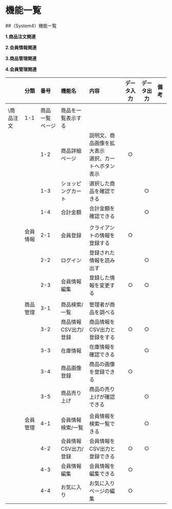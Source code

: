 # 機能一覧
##（System4）機能一覧

**1.商品注文関連**

**2.会員情報関連**

**3.商品管理関連**

**4.会員管理関連**

||分類|番号|機能名|内容|データ入力|データ出力|備考|
|:---|:---|:---|:---|:---|:---:|:----:|:---|
||||||||||
|\商品注文|1-1|商品一覧ページ|商品を一覧表示する||||
|||1-2|商品詳細ページ|説明文、商品画像を拡大表示<br>選択、カートへボタン表示|○|||
|||1-3|ショッピングカート|選択した商品を確認できる||○||
|||1-4|合計金額|合計金額を確認できる||○||
|||||||||
||会員情報|2-1|会員登録|クライアントの情報を登録する|○|||
|||2-2|ログイン|登録された情報を読み出す||○||
|||2-3|会員情報編集|登録した情報を変更する|○|○||
|||||||||
||商品管理|3-1|商品検索/一覧|管理者が商品を調べる||||
|||3-2|商品情報CSV出力/登録|商品情報をCSV出力と登録をする|○|○||
|||3-3|在庫情報|在庫情報を確認できる||○||
|||3-4|商品画像登録|商品の画像を登録できる|○|||
|||3-5|商品売り上げ|商品の売り上げが確認できる||○||
|||||||||
||会員管理|4-1|会員情報検索/一覧|会員情報を検索一覧できる||○||
|||4-2|会員情報CSV出力/登録|会員情報をCSV出力と登録できる|○|○||
|||4-3|会員情報編集|会員情報を編集できる|○|||
|||4-4|お気に入り|お気に入りページの編集|○|||
